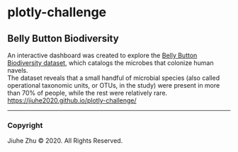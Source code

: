 # plotly-challenge
## Belly Button Biodiversity
An interactive dashboard was created to explore the [Belly Button Biodiversity dataset](http://robdunnlab.com/projects/belly-button-biodiversity/), which catalogs the microbes that colonize human navels.\
The dataset reveals that a small handful of microbial species (also called operational taxonomic units, or OTUs, in the study) were present in more than 70% of people, while the rest were relatively rare.\
https://jiuhe2020.github.io/plotly-challenge/

---
### Copyright
Jiuhe Zhu © 2020. All Rights Reserved.
